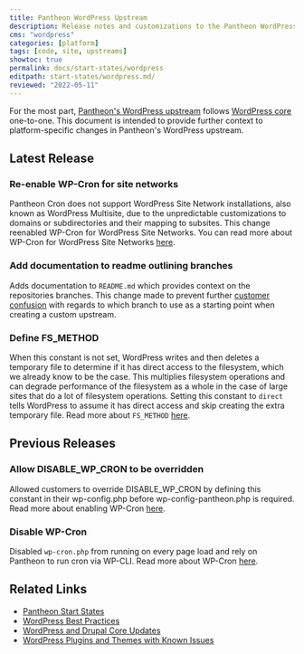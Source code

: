 ```yaml
---
title: Pantheon WordPress Upstream
description: Release notes and customizations to the Pantheon WordPress Upstream
cms: "wordpress"
categories: [platform]
tags: [code, site, upstreams]
showtoc: true
permalink: docs/start-states/wordpress
editpath: start-states/wordpress.md/
reviewed: "2022-05-11"
---
```


For the most part, [Pantheon's WordPress upstream](https://github.com/pantheon-systems/WordPress) follows [WordPress core](https://wordpress.org/news/category/releases/) one-to-one. This document is intended to provide further context to platform-specific changes in Pantheon's WordPress upstream.

## Latest Release

### <a name="20220426-3"></a>Re-enable WP-Cron for site networks

Pantheon Cron does not support WordPress Site Network installations, also known as WordPress Multisite, due to the unpredictable customizations to domains or subdirectories and their mapping to subsites. This change reenabled WP-Cron for WordPress Site Networks. You can read more about WP-Cron for WordPress Site Networks [here](https://pantheon.io/docs/wordpress-cron#wordpress-site-networks).

### <a name="20220426-2"></a>Add documentation to readme outlining branches

Adds documentation to `README.md` which provides context on the repositories branches. This change made to prevent further [customer confusion](https://github.com/pantheon-systems/WordPress/issues/322) with regards to which branch to use as a starting point when creating a custom upstream.

### <a name="20220426-1"></a>Define FS_METHOD

When this constant is not set, WordPress writes and then deletes a temporary file to determine if it has direct access to the filesystem, which we already know to be the case. This multiplies filesystem operations and can degrade performance of the filesystem as a whole in the case of large sites that do a lot of filesystem operations. Setting this constant to `direct` tells WordPress to assume it has direct access and skip creating the extra temporary file. Read more about `FS_METHOD` [here](https://pantheon.io/docs/plugins-known-issues#define-fs_method).

## Previous Releases

### <a name="20220405-2"></a>Allow DISABLE_WP_CRON to be overridden

Allowed customers to override DISABLE_WP_CRON by defining this constant in their wp-config.php before wp-config-pantheon.php is required. Read more about enabling WP-Cron [here](https://pantheon.io/docs/wordpress-cron#enable-wp-cron).

### <a name="20220405-1"></a>Disable WP-Cron

Disabled `wp-cron.php` from running on every page load and rely on Pantheon to run cron via WP-CLI. Read more about WP-Cron [here](https://pantheon.io/docs/wordpress-cron).

## Related Links

- [Pantheon Start States](/start-states)
- [WordPress Best Practices](/wordpress-best-practices)
- [WordPress and Drupal Core Updates](/core-updates)
- [WordPress Plugins and Themes with Known Issues](/plugins-known-issues)
